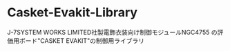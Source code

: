 # Casket-Evakit-Library
J-7SYSTEM WORKS LIMITED社製電飾衣装向け制御モジュールNGC4755 の評価用ボード"CASKET EVAKIT"の制御用ライブラリ
